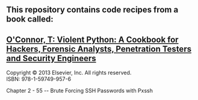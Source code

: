 ## This repository contains code recipes from a book called:  
## [O'Connor, T: Violent Python: A Cookbook for Hackers, Forensic Analysts, Penetration Testers and Security Engineers](http://www.elsevierdirect.com/companion.jsp?ISBN=9781597499576)  

Copyright © 2013 Elsevier, Inc. All rights reserved.  
ISBN: 978-1-59749-957-6  

Chapter 2 - 55 -- Brute Forcing SSH Passwords with Pxssh
